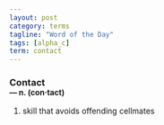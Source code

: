 ```yaml
---
layout: post
category: terms
tagline: "Word of the Day"
tags: [alpha_c]
term: contact
---
```


<h3>Contact<br/> <small>&mdash; n. (con<span>&middot;</span>tact)</small></h3>
<p><ol><li>skill that avoids offending cellmates</li>
</ol></p>
